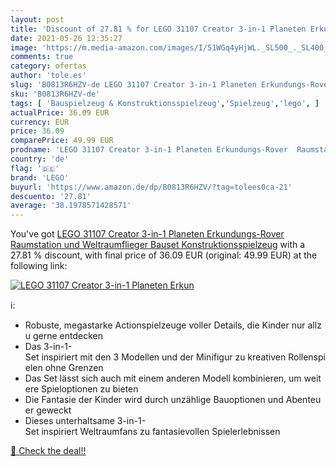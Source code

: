 ```yaml
---
layout: post
title: 'Discount of 27.81 % for LEGO 31107 Creator 3-in-1 Planeten Erkun'
date: 2021-05-26 12:35:27
image: 'https://m.media-amazon.com/images/I/51WGq4yHjWL._SL500_._SL400_.jpg'
comments: true
category: ofertas
author: 'tole.es'
slug: 'B0813R6HZV-de LEGO 31107 Creator 3-in-1 Planeten Erkundungs-Rover...'
sku: 'B0813R6HZV-de'
tags: [ 'Bauspielzeug & Konstruktionsspielzeug','Spielzeug','lego', ]
actualPrice: 36.09 EUR
currency: EUR
price: 36.09
comparePrice: 49.99 EUR
prodname: 'LEGO 31107 Creator 3-in-1 Planeten Erkundungs-Rover  Raumstation und Weltraumflieger Bauset  Konstruktionsspielzeug'
country: 'de'
flag: '🇩🇪'
brand: 'LEGO'
buyurl: 'https://www.amazon.de/dp/B0813R6HZV/?tag=tolees0ca-21'
descuento: '27.81'
average: '38.1978571428571'
---
```


You've got [LEGO 31107 Creator 3-in-1 Planeten Erkundungs-Rover  Raumstation und Weltraumflieger Bauset  Konstruktionsspielzeug](https://www.amazon.de/dp/B0813R6HZV/?tag=tolees0ca-21) with a  27.81 % discount, with final price of 36.09 EUR (original: 49.99 EUR) at the following link:

[![LEGO 31107 Creator 3-in-1 Planeten Erkun](https://m.media-amazon.com/images/I/51WGq4yHjWL._SL500_._SL400_.jpg)](https://www.amazon.de/dp/B0813R6HZV/?tag=tolees0ca-21)

ℹ️:

- Robuste, megastarke Actionspielzeuge voller Details, die Kinder nur allzu gerne entdecken
- Das 3-in-1-Set inspiriert mit den 3 Modellen und der Minifigur zu kreativen Rollenspielen ohne Grenzen
- Das Set lässt sich auch mit einem anderen Modell kombinieren, um weitere Spieloptionen zu bieten
- Die Fantasie der Kinder wird durch unzählige Bauoptionen und Abenteuer geweckt
- Dieses unterhaltsame 3-in-1-Set inspiriert Weltraumfans zu fantasievollen Spielerlebnissen

[🛒 Check the deal!!](https://www.amazon.de/dp/B0813R6HZV/?tag=tolees0ca-21)
